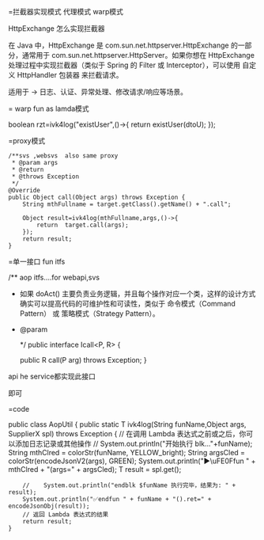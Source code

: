 
=拦截器实现模式  代理模式  warp模式

HttpExchange  怎么实现拦截器
 
在 Java 中，HttpExchange 是 com.sun.net.httpserver.HttpExchange 的一部分，通常用于 com.sun.net.httpserver.HttpServer。如果你想在 HttpExchange 处理过程中实现拦截器（类似于 Spring 的 Filter 或 Interceptor），可以使用 自定义 HttpHandler 包装器 来拦截请求。

适用于 → 日志、认证、异常处理、修改请求/响应等场景。


= warp fun as lamda模式


boolean rzt=ivk4log("existUser",()->{
return  existUser(dtoU);
});

=proxy模式



    /**svs ,websvs  also same proxy
     * @param args
     * @return
     * @throws Exception
     */
    @Override
    public Object call(Object args) throws Exception {
        String mthFullname = target.getClass().getName() + ".call";

        Object result=ivk4log(mthFullname,args,()->{
            return  target.call(args);
        });
        return result;
    }

=单一接口  fun itfs

/**  aop itfs....for webapi,svs
* 如果 doAct() 主要负责业务逻辑，并且每个操作对应一个类，这样的设计方式确实可以提高代码的可维护性和可读性，类似于 命令模式（Command Pattern） 或 策略模式（Strategy Pattern）。
* @param <P>
  */
  public interface Icall<P, R> {

  public R call(P arg) throws Exception;
  }

api he service都实现此接口

即可

=code


public class AopUtil {
public static <T> T ivk4log(String funName,Object args, SupplierX<T> spl) throws Exception {
// 在调用 Lambda 表达式之前或之后，你可以添加日志记录或其他操作
//   System.out.println("开始执行 blk..."+funName);
String mthClred = colorStr(funName, YELLOW_bright);
String argsCled = colorStr(encodeJsonV2(args), GREEN);
System.out.println("▶\uFE0Ffun " + mthClred + "(args=" + argsCled);
T result = spl.get();

        //    System.out.println("endblk $funName 执行完毕，结果为: " + result);
        System.out.println("✅endfun " + funName + "().ret=" + encodeJsonObj(result));
        // 返回 Lambda 表达式的结果
        return result;
    }